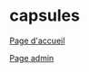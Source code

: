 # capsules

[Page d'accueil](https://alik64.github.io/capsules/page_accueil)

[Page admin](https://alik64.github.io/capsules/page_administrateur)
